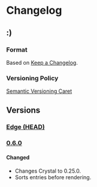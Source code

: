 
# Changelog

## :)

### Format

Based on [Keep a Changelog].

### Versioning Policy

[Semantic Versioning Caret]

## Versions

### [Edge (HEAD)][edge]

### [0.6.0]

#### Changed

* Changes Crystal to 0.25.0.
* Sorts entries before rendering.

[Keep a Changelog]: http://keepachangelog.com/en/1.0.0/
[Semantic Versioning Caret]: https://github.com/malform/semver-caret
[edge]: https://github.com/mosop/have_files/compare/v0.4.0...HEAD
[0.6.0]: https://github.com/mosop/teeplate/compare/v0.3.4...v0.6.0
